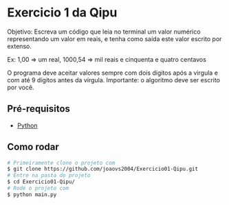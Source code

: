 # Exercicio 1 da Qipu

Objetivo: Escreva um código que leia no terminal um valor numérico representando um valor em reais, e tenha como saída este valor escrito por extenso.

Ex: 1,00 => um real, 1000,54 => mil reais e cinquenta e quatro centavos

O programa deve aceitar valores sempre com dois digitos após a virgula e com até 9 dígitos antes da vírgula. Importante: o algoritmo deve ser escrito por você.

## Pré-requisitos

- [Python](https://www.python.org/)

## Como rodar


```bash
# Primeiramente clone o projeto com
$ git clone https://github.com/joaovs2004/Exercicio01-Qipu.git
# Entre na pasta do projeto
$ cd Exercicio01-Qipu/
# Rode o projeto com
$ python main.py
```
